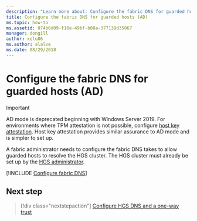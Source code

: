 ```yaml
---
description: "Learn more about: Configure the fabric DNS for guarded hosts (AD)"
title: Configure the fabric DNS for guarded hosts (AD)
ms.topic: how-to
ms.assetid: 074b6d09-f16e-49bf-b88a-377139d35067
manager: dongill
author: xelu86
ms.author: alalve
ms.date: 08/29/2018
---
```


# Configure the fabric DNS for guarded hosts (AD)


>[!IMPORTANT]
>AD mode is deprecated beginning with Windows Server 2019. For environments where TPM attestation is not possible, configure [host key attestation](guarded-fabric-initialize-hgs-key-mode.md). Host key attestation provides similar assurance to AD mode and is simpler to set up.

A fabric administrator needs to configure the fabric DNS takes to allow guarded hosts to resolve the HGS cluster.
The HGS cluster must already be set up by the [HGS administrator](/windows-server/security/guarded-fabric-shielded-vm/guarded-fabric-initialize-hgs).



[!INCLUDE [Configure fabric DNS](../../../includes/guarded-fabric-configure-fabric-dns.md)]


## Next step

> [!div class="nextstepaction"]
> [Configure HGS DNS and a one-way trust](guarded-fabric-configure-dns-forwarding-and-trust.md)

